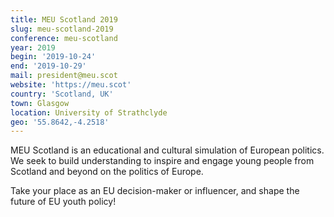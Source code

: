 ```yaml
---
title: MEU Scotland 2019
slug: meu-scotland-2019
conference: meu-scotland
year: 2019
begin: '2019-10-24'
end: '2019-10-29'
mail: president@meu.scot
website: 'https://meu.scot'
country: 'Scotland, UK'
town: Glasgow
location: University of Strathclyde
geo: '55.8642,-4.2518'
---
```

MEU Scotland is an educational and cultural simulation of European politics. We seek to build understanding to inspire and engage young people from Scotland and beyond on the politics of Europe.

Take your place as an EU decision-maker or influencer, and shape the future of EU youth policy!

